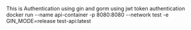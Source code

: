 This is Authentication using gin and gorm using jwt token authentication
docker run --name api-container -p 8080:8080 --network test -e GIN_MODE=release test-api:latest